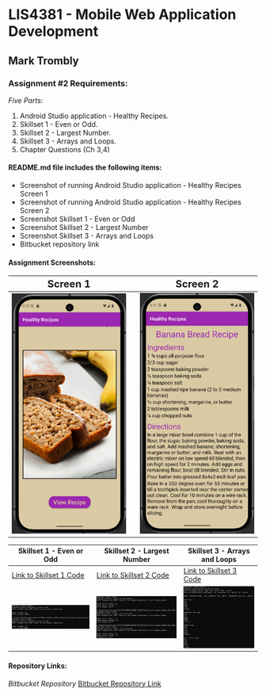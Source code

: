 # LIS4381 - Mobile Web Application Development

## Mark Trombly

### Assignment #2 Requirements:

*Five Parts:*

1. Android Studio application - Healthy Recipes.
2. Skillset 1 - Even or Odd.
3. Skillset 2 - Largest Number.
4. Skillset 3 - Arrays and Loops.
5. Chapter Questions (Ch 3,4)

#### README.md file includes the following items:

* Screenshot of running Android Studio application - Healthy Recipes Screen 1
* Screenshot of running Android Studio application - Healthy Recipes Screen 2
* Screenshot Skillset 1 - Even or Odd
* Screenshot Skillset 2 - Largest Number
* Screenshot Skillset 3 - Arrays and Loops
* Bitbucket repository link

#### Assignment Screenshots:

| <span style="font-size: 20px;">Screen 1</span> |       | <span style="font-size: 20px;">Screen 2</span> |
| :--------------------------------------------: | ----- | :--------------------------------------------: |
| ![Screen 1](img/screen1.png "Android Application Screen 1 image") |         | ![Screen 1](img/screen2.png "Android Application Screen 2 image") |

|Skillset 1 - Even or Odd|Skillset 2 - Largest Number|Skillset 3 - Arrays and Loops|
|--------|--------|--------|
|[Link to Skillset 1 Code](../skillsets/1_Even_Or_Odd/ "Link to Skillset 1 Code")|[Link to Skillset 2 Code](../skillsets/2_Largest_Number/ "Link to Skillset 2 Code")|[Link to Skillset 3 Code](../skillsets/3_Arrays_And_Loops/ "Link to Skillset 3 Code") 
|![Skillset 1 Even or Odd](img/evenorodd.png "Skillset 1 Even or Odd")|![Skillset 2 Largest Number](img/largestnumber.png "Skillset 2 Largest Number")|![Skillset 3](img/arraysandloops.png "Skillset 3 Arrays and Loops")|

#### Repository Links:

*Bitbucket Repository*
[Bitbucket Repository Link](https://bitbucket.org/marktrombly/lis4381/src/master/ "Bitbucket Repository Link")